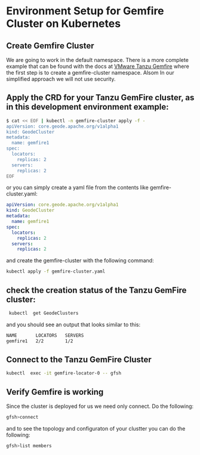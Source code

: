 # Environment Setup for Gemfire Cluster on Kubernetes

## Create Gemfire Cluster

We are going to work in the default namespace. There is a more complete example that can be found with the docs at
[VMware Tanzu Gemfire](https://tgf.docs.pivotal.io/tgf/beta/create-and-delete.html) where the first step is
to create a gemfire-cluster namespace.  Alsom In our simplified approach we will not use security.


## Apply the CRD for your Tanzu GemFire cluster, as in this development environment example:

```bash
$ cat << EOF | kubectl -n gemfire-cluster apply -f -
apiVersion: core.geode.apache.org/v1alpha1
kind: GeodeCluster
metadata:
  name: gemfire1
spec:
  locators:
    replicas: 2
  servers:
    replicas: 2
EOF
```

or you can simply create a yaml file from the contents like gemfire-cluster.yaml:

```yaml
apiVersion: core.geode.apache.org/v1alpha1
kind: GeodeCluster
metadata:
  name: gemfire1
spec:
  locators:
    replicas: 2
  servers:
    replicas: 2
```
and create the gemfire-cluster with the following command:

```bash
kubectl apply -f gemfire-cluster.yaml
```

## check the creation status of the Tanzu GemFire cluster:

```bash
 kubectl  get GeodeClusters
```

and you should see an output that looks similar to this:

```bash
NAME       LOCATORS   SERVERS
gemfire1   2/2        1/2
```

## Connect to the Tanzu GemFire Cluster

```bash
kubectl  exec -it gemfire-locator-0 -- gfsh
```
## Verify Gemfire is working

Since the cluster is deployed for us we need only connect. Do the following:

```bash
gfsh>connect
```

and to see the topology and configuraton of your clustter you can do the following:

```bash
gfsh>list members
```

